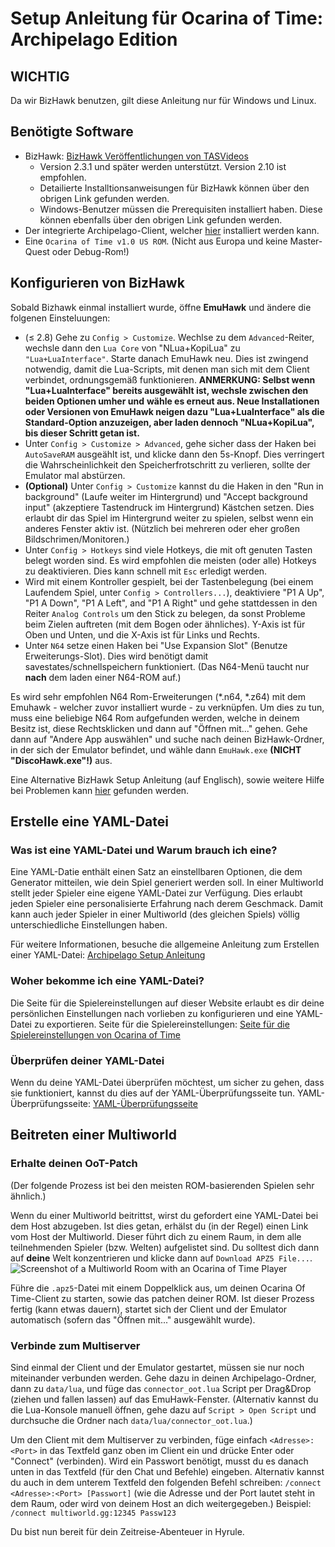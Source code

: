 # Setup Anleitung für Ocarina of Time: Archipelago Edition

## WICHTIG

Da wir BizHawk benutzen, gilt diese Anleitung nur für Windows und Linux.

## Benötigte Software

- BizHawk: [BizHawk Veröffentlichungen von TASVideos](https://tasvideos.org/BizHawk/ReleaseHistory)
  - Version 2.3.1 und später werden unterstützt. Version 2.10 ist empfohlen.
  - Detailierte Installtionsanweisungen für BizHawk können über den obrigen Link gefunden werden.
  - Windows-Benutzer müssen die Prerequisiten installiert haben. Diese können ebenfalls über
    den obrigen Link gefunden werden.
- Der integrierte Archipelago-Client, welcher [hier](https://github.com/MultiworldGG/MultiworldGG/releases) installiert
  werden kann.
- Eine `Ocarina of Time v1.0 US ROM`. (Nicht aus Europa und keine Master-Quest oder Debug-Rom!)

## Konfigurieren von BizHawk

Sobald Bizhawk einmal installiert wurde, öffne **EmuHawk** und ändere die folgenen Einsteluungen:

- (≤ 2.8) Gehe zu `Config > Customize`. Wechlse zu dem `Advanced`-Reiter, wechsle dann den `Lua Core` von "NLua+KopiLua" zu
  `"Lua+LuaInterface"`. Starte danach EmuHawk neu. Dies ist zwingend notwendig, damit die Lua-Scripts, mit denen man sich mit dem Client verbindet, ordnungsgemäß funktionieren.
  **ANMERKUNG: Selbst wenn "Lua+LuaInterface" bereits ausgewählt ist, wechsle zwischen den beiden Optionen umher und**
  **wähle es erneut aus. Neue Installationen oder Versionen von EmuHawk neigen dazu "Lua+LuaInterface" als die**
  **Standard-Option anzuzeigen, aber laden dennoch "NLua+KopiLua", bis dieser Schritt getan ist.**
- Unter `Config > Customize > Advanced`, gehe sicher dass der Haken bei `AutoSaveRAM` ausgeählt ist, und klicke dann
  den 5s-Knopf. Dies verringert die Wahrscheinlichkeit den Speicherfrotschritt zu verlieren, sollte der Emulator mal
  abstürzen.
- **(Optional)** Unter `Config > Customize` kannst du die Haken in den "Run in background"
  (Laufe weiter im Hintergrund) und "Accept background input" (akzeptiere Tastendruck im Hintergrund) Kästchen setzen.
  Dies erlaubt dir das Spiel im Hintergrund weiter zu spielen, selbst wenn ein anderes Fenster aktiv ist. (Nützlich bei
  mehreren oder eher großen Bildschrimen/Monitoren.)
- Unter `Config > Hotkeys` sind viele Hotkeys, die mit oft genuten Tasten belegt worden sind. Es wird empfohlen die
  meisten (oder alle) Hotkeys zu deaktivieren. Dies kann schnell mit `Esc` erledigt werden.
- Wird mit einem Kontroller gespielt, bei der Tastenbelegung (bei einem Laufendem Spiel, unter
  `Config > Controllers...`), deaktiviere "P1 A Up", "P1 A Down", "P1 A Left", and "P1 A Right" und gehe stattdessen in
  den Reiter `Analog Controls` um den Stick zu belegen, da sonst Probleme beim Zielen auftreten (mit dem Bogen oder
  ähnliches). Y-Axis ist für Oben und Unten, und die X-Axis ist für Links und Rechts.
- Unter `N64` setze einen Haken bei "Use Expansion Slot" (Benutze Erweiterungs-Slot). Dies wird benötigt damit
  savestates/schnellspeichern funktioniert. (Das N64-Menü taucht nur **nach** dem laden einer N64-ROM auf.)

Es wird sehr empfohlen N64 Rom-Erweiterungen (\*.n64, \*.z64) mit dem Emuhawk - welcher zuvor installiert wurde - zu
verknüpfen.
Um dies zu tun, muss eine beliebige N64 Rom aufgefunden werden, welche in deinem Besitz ist, diese Rechtsklicken und
dann auf "Öffnen mit..." gehen. Gehe dann auf "Andere App auswählen" und suche nach deinen BizHawk-Ordner, in der
sich der Emulator befindet, und wähle dann `EmuHawk.exe` **(NICHT "DiscoHawk.exe"!)** aus.

Eine Alternative BizHawk Setup Anleitung (auf Englisch), sowie weitere Hilfe bei Problemen kann
[hier](https://wiki.ootrandomizer.com/index.php?title=Bizhawk) gefunden werden.

## Erstelle eine YAML-Datei

### Was ist eine YAML-Datei und Warum brauch ich eine?

Eine YAML-Datie enthält einen Satz an einstellbaren Optionen, die dem Generator mitteilen, wie
dein Spiel generiert werden soll. In einer Multiworld stellt jeder Spieler eine eigene YAML-Datei zur Verfügung. Dies
erlaubt jeden Spieler eine personalisierte Erfahrung nach derem Geschmack. Damit kann auch jeder Spieler in einer
Multiworld (des gleichen Spiels) völlig unterschiedliche Einstellungen haben.

Für weitere Informationen, besuche die allgemeine Anleitung zum Erstellen einer
YAML-Datei: [Archipelago Setup Anleitung](/tutorial/Archipelago/setup/en)

### Woher bekomme ich eine YAML-Datei?

Die Seite für die Spielereinstellungen auf dieser Website erlaubt es dir deine persönlichen Einstellungen nach
vorlieben zu konfigurieren und eine YAML-Datei zu exportieren.
Seite für die Spielereinstellungen:
[Seite für die Spielereinstellungen von Ocarina of Time](/games/Ocarina%20of%20Time/player-options)

### Überprüfen deiner YAML-Datei

Wenn du deine YAML-Datei überprüfen möchtest, um sicher zu gehen, dass sie funktioniert, kannst du dies auf der
YAML-Überprüfungsseite tun.
YAML-Überprüfungsseite: [YAML-Überprüfungsseite](/check)

## Beitreten einer Multiworld

### Erhalte deinen OoT-Patch

(Der folgende Prozess ist bei den meisten ROM-basierenden Spielen sehr ähnlich.)

Wenn du einer Multiworld beitrittst, wirst du gefordert eine YAML-Datei bei dem Host abzugeben. Ist dies getan,
erhälst du (in der Regel) einen Link vom Host der Multiworld. Dieser führt dich zu einem Raum, in dem alle
teilnehmenden Spieler (bzw. Welten) aufgelistet sind. Du solltest dich dann auf **deine** Welt konzentrieren
und klicke dann auf `Download APZ5 File...`.
![Screenshot of a Multiworld Room with an Ocarina of Time Player](/static/generated/docs/Ocarina%20of%20Time/MultiWorld-room_oot.png)

Führe die `.apz5`-Datei mit einem Doppelklick aus, um deinen Ocarina Of Time-Client zu starten, sowie das patchen
deiner ROM. Ist dieser Prozess fertig (kann etwas dauern), startet sich der Client und der Emulator automatisch
(sofern das "Öffnen mit..." ausgewählt wurde).

### Verbinde zum Multiserver

Sind einmal der Client und der Emulator gestartet, müssen sie nur noch miteinander verbunden werden. Gehe dazu in
deinen Archipelago-Ordner, dann zu `data/lua`, und füge das `connector_oot.lua` Script per Drag&Drop (ziehen und
fallen lassen) auf das EmuHawk-Fenster. (Alternativ kannst du die Lua-Konsole manuell öffnen, gehe dazu auf
`Script > Open Script` und durchsuche die Ordner nach `data/lua/connector_oot.lua`.)

Um den Client mit dem Multiserver zu verbinden, füge einfach `<Adresse>:<Port>` in das Textfeld ganz oben im
Client ein und drücke Enter oder "Connect" (verbinden). Wird ein Passwort benötigt, musst du es danach unten in das
Textfeld (für den Chat und Befehle) eingeben.
Alternativ kannst du auch in dem unterem Textfeld den folgenden Befehl schreiben:
`/connect <Adresse>:<Port> [Passwort]` (wie die Adresse und der Port lautet steht in dem Raum, oder wird von deinem
Host an dich weitergegeben.)
Beispiel: `/connect multiworld.gg:12345 Passw123`

Du bist nun bereit für dein Zeitreise-Abenteuer in Hyrule.
